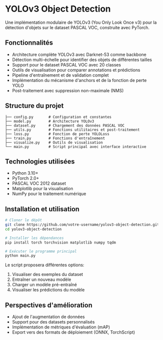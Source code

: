 # YOLOv3 Object Detection

Une implémentation modulaire de YOLOv3 (You Only Look Once v3) pour la détection d'objets sur le dataset PASCAL VOC, construite avec PyTorch.

## Fonctionnalités

- Architecture complète YOLOv3 avec Darknet-53 comme backbone
- Détection multi-échelle pour identifier des objets de différentes tailles
- Support pour le dataset PASCAL VOC avec 20 classes
- Outils de visualisation pour comparer annotations et prédictions
- Pipeline d'entraînement et de validation complet
- Implémentation du mécanisme d'anchors et de la fonction de perte YOLO
- Post-traitement avec suppression non-maximale (NMS)

## Structure du projet

```
├── config.py       # Configuration et constantes
├── model.py        # Architecture YOLOv3
├── dataset.py      # Chargement des données PASCAL VOC
├── utils.py        # Fonctions utilitaires et post-traitement
├── loss.py         # Fonction de perte YOLOLoss
├── train.py        # Fonctions d'entraînement
├── visualize.py    # Outils de visualisation
└── main.py         # Script principal avec interface interactive
```

## Technologies utilisées

- Python 3.10+
- PyTorch 2.0+
- PASCAL VOC 2012 dataset
- Matplotlib pour la visualisation
- NumPy pour le traitement numérique

## Installation et utilisation

```bash
# Cloner le dépôt
git clone https://github.com/votre-username/yolov3-object-detection.git
cd yolov3-object-detection

# Installer les dépendances
pip install torch torchvision matplotlib numpy tqdm

# Exécuter le programme principal
python main.py
```

Le script proposera différentes options:
1. Visualiser des exemples du dataset
2. Entraîner un nouveau modèle
3. Charger un modèle pré-entraîné
4. Visualiser les prédictions du modèle

## Perspectives d'amélioration

- Ajout de l'augmentation de données
- Support pour des datasets personnalisés
- Implémentation de métriques d'évaluation (mAP)
- Export vers des formats de déploiement (ONNX, TorchScript)
